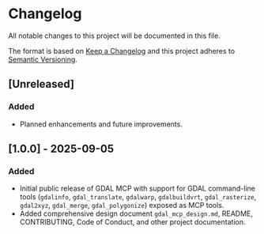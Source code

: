 # Changelog

All notable changes to this project will be documented in this file.

The format is based on [Keep a Changelog](https://keepachangelog.com/en/1.0.0/) and this project adheres to [Semantic Versioning](https://semver.org/spec/v2.0.0.html).

## [Unreleased]

### Added
- Planned enhancements and future improvements.

## [1.0.0] - 2025-09-05

### Added
- Initial public release of GDAL MCP with support for GDAL command-line tools (`gdalinfo`, `gdal_translate`, `gdalwarp`, `gdalbuildvrt`, `gdal_rasterize`, `gdal2xyz`, `gdal_merge`, `gdal_polygonize`) exposed as MCP tools.
- Added comprehensive design document `gdal_mcp_design.md`, README, CONTRIBUTING, Code of Conduct, and other project documentation.
